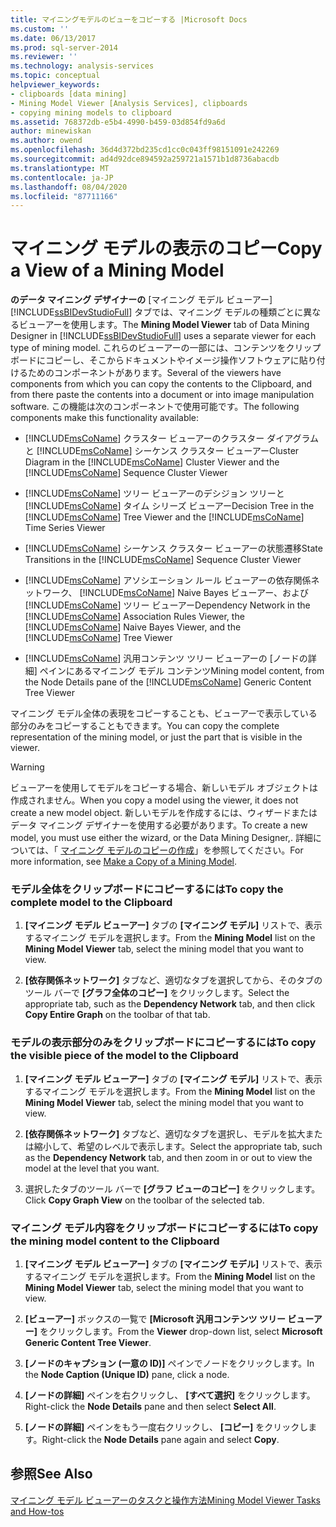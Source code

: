 ```yaml
---
title: マイニングモデルのビューをコピーする |Microsoft Docs
ms.custom: ''
ms.date: 06/13/2017
ms.prod: sql-server-2014
ms.reviewer: ''
ms.technology: analysis-services
ms.topic: conceptual
helpviewer_keywords:
- clipboards [data mining]
- Mining Model Viewer [Analysis Services], clipboards
- copying mining models to clipboard
ms.assetid: 768372db-e5b4-4990-b459-03d854fd9a6d
author: minewiskan
ms.author: owend
ms.openlocfilehash: 36d4d372bd235cd1cc0c043ff98151091e242269
ms.sourcegitcommit: ad4d92dce894592a259721a1571b1d8736abacdb
ms.translationtype: MT
ms.contentlocale: ja-JP
ms.lasthandoff: 08/04/2020
ms.locfileid: "87711166"
---
```

# <a name="copy-a-view-of-a-mining-model"></a><span data-ttu-id="3abcb-102">マイニング モデルの表示のコピー</span><span class="sxs-lookup"><span data-stu-id="3abcb-102">Copy a View of a Mining Model</span></span>
  <span data-ttu-id="3abcb-103">**のデータ マイニング デザイナーの** [マイニング モデル ビューアー] [!INCLUDE[ssBIDevStudioFull](../../includes/ssbidevstudiofull-md.md)] タブでは、マイニング モデルの種類ごとに異なるビューアーを使用します。</span><span class="sxs-lookup"><span data-stu-id="3abcb-103">The **Mining Model Viewer** tab of Data Mining Designer in [!INCLUDE[ssBIDevStudioFull](../../includes/ssbidevstudiofull-md.md)] uses a separate viewer for each type of mining model.</span></span> <span data-ttu-id="3abcb-104">これらのビューアーの一部には、コンテンツをクリップボードにコピーし、そこからドキュメントやイメージ操作ソフトウェアに貼り付けるためのコンポーネントがあります。</span><span class="sxs-lookup"><span data-stu-id="3abcb-104">Several of the viewers have components from which you can copy the contents to the Clipboard, and from there paste the contents into a document or into image manipulation software.</span></span> <span data-ttu-id="3abcb-105">この機能は次のコンポーネントで使用可能です。</span><span class="sxs-lookup"><span data-stu-id="3abcb-105">The following components make this functionality available:</span></span>  
  
-   <span data-ttu-id="3abcb-106">[!INCLUDE[msCoName](../../includes/msconame-md.md)] クラスター ビューアーのクラスター ダイアグラムと [!INCLUDE[msCoName](../../includes/msconame-md.md)] シーケンス クラスター ビューアー</span><span class="sxs-lookup"><span data-stu-id="3abcb-106">Cluster Diagram in the [!INCLUDE[msCoName](../../includes/msconame-md.md)] Cluster Viewer and the [!INCLUDE[msCoName](../../includes/msconame-md.md)] Sequence Cluster Viewer</span></span>  
  
-   <span data-ttu-id="3abcb-107">[!INCLUDE[msCoName](../../includes/msconame-md.md)] ツリー ビューアーのデシジョン ツリーと [!INCLUDE[msCoName](../../includes/msconame-md.md)] タイム シリーズ ビューアー</span><span class="sxs-lookup"><span data-stu-id="3abcb-107">Decision Tree in the [!INCLUDE[msCoName](../../includes/msconame-md.md)] Tree Viewer and the [!INCLUDE[msCoName](../../includes/msconame-md.md)] Time Series Viewer</span></span>  
  
-   <span data-ttu-id="3abcb-108">[!INCLUDE[msCoName](../../includes/msconame-md.md)] シーケンス クラスター ビューアーの状態遷移</span><span class="sxs-lookup"><span data-stu-id="3abcb-108">State Transitions in the [!INCLUDE[msCoName](../../includes/msconame-md.md)] Sequence Cluster Viewer</span></span>  
  
-   <span data-ttu-id="3abcb-109">[!INCLUDE[msCoName](../../includes/msconame-md.md)] アソシエーション ルール ビューアーの依存関係ネットワーク、 [!INCLUDE[msCoName](../../includes/msconame-md.md)] Naive Bayes ビューアー、および [!INCLUDE[msCoName](../../includes/msconame-md.md)] ツリー ビューアー</span><span class="sxs-lookup"><span data-stu-id="3abcb-109">Dependency Network in the [!INCLUDE[msCoName](../../includes/msconame-md.md)] Association Rules Viewer, the [!INCLUDE[msCoName](../../includes/msconame-md.md)] Naive Bayes Viewer, and the [!INCLUDE[msCoName](../../includes/msconame-md.md)] Tree Viewer</span></span>  
  
-   <span data-ttu-id="3abcb-110">[!INCLUDE[msCoName](../../includes/msconame-md.md)] 汎用コンテンツ ツリー ビューアーの [ノードの詳細] ペインにあるマイニング モデル コンテンツ</span><span class="sxs-lookup"><span data-stu-id="3abcb-110">Mining model content, from the Node Details pane of the [!INCLUDE[msCoName](../../includes/msconame-md.md)] Generic Content Tree Viewer</span></span>  
  
 <span data-ttu-id="3abcb-111">マイニング モデル全体の表現をコピーすることも、ビューアーで表示している部分のみをコピーすることもできます。</span><span class="sxs-lookup"><span data-stu-id="3abcb-111">You can copy the complete representation of the mining model, or just the part that is visible in the viewer.</span></span>  
  
> [!WARNING]  
>  <span data-ttu-id="3abcb-112">ビューアーを使用してモデルをコピーする場合、新しいモデル オブジェクトは作成されません。</span><span class="sxs-lookup"><span data-stu-id="3abcb-112">When you copy a model using the viewer, it does not create a new model object.</span></span> <span data-ttu-id="3abcb-113">新しいモデルを作成するには、ウィザードまたはデータ マイニング デザイナーを使用する必要があります。</span><span class="sxs-lookup"><span data-stu-id="3abcb-113">To create a new model, you must use either the wizard, or the Data Mining Designer,.</span></span> <span data-ttu-id="3abcb-114">詳細については、「 [マイニング モデルのコピーの作成](make-a-copy-of-a-mining-model.md)」を参照してください。</span><span class="sxs-lookup"><span data-stu-id="3abcb-114">For more information, see [Make a Copy of a Mining Model](make-a-copy-of-a-mining-model.md).</span></span>  
  
### <a name="to-copy-the-complete-model-to-the-clipboard"></a><span data-ttu-id="3abcb-115">モデル全体をクリップボードにコピーするには</span><span class="sxs-lookup"><span data-stu-id="3abcb-115">To copy the complete model to the Clipboard</span></span>  
  
1.  <span data-ttu-id="3abcb-116">**[マイニング モデル ビューアー]** タブの **[マイニング モデル]** リストで、表示するマイニング モデルを選択します。</span><span class="sxs-lookup"><span data-stu-id="3abcb-116">From the **Mining Model** list on the **Mining Model Viewer** tab, select the mining model that you want to view.</span></span>  
  
2.  <span data-ttu-id="3abcb-117">**[依存関係ネットワーク]** タブなど、適切なタブを選択してから、そのタブのツール バーで **[グラフ全体のコピー]** をクリックします。</span><span class="sxs-lookup"><span data-stu-id="3abcb-117">Select the appropriate tab, such as the **Dependency Network** tab, and then click **Copy Entire Graph** on the toolbar of that tab.</span></span>  
  
### <a name="to-copy-the-visible-piece-of-the-model-to-the-clipboard"></a><span data-ttu-id="3abcb-118">モデルの表示部分のみをクリップボードにコピーするには</span><span class="sxs-lookup"><span data-stu-id="3abcb-118">To copy the visible piece of the model to the Clipboard</span></span>  
  
1.  <span data-ttu-id="3abcb-119">**[マイニング モデル ビューアー]** タブの **[マイニング モデル]** リストで、表示するマイニング モデルを選択します。</span><span class="sxs-lookup"><span data-stu-id="3abcb-119">From the **Mining Model** list on the **Mining Model Viewer** tab, select the mining model that you want to view.</span></span>  
  
2.  <span data-ttu-id="3abcb-120">**[依存関係ネットワーク]** タブなど、適切なタブを選択し、モデルを拡大または縮小して、希望のレベルで表示します。</span><span class="sxs-lookup"><span data-stu-id="3abcb-120">Select the appropriate tab, such as the **Dependency Network** tab, and then zoom in or out to view the model at the level that you want.</span></span>  
  
3.  <span data-ttu-id="3abcb-121">選択したタブのツール バーで **[グラフ ビューのコピー]** をクリックします。</span><span class="sxs-lookup"><span data-stu-id="3abcb-121">Click **Copy Graph View** on the toolbar of the selected tab.</span></span>  
  
### <a name="to-copy-the-mining-model-content-to-the-clipboard"></a><span data-ttu-id="3abcb-122">マイニング モデル内容をクリップボードにコピーするには</span><span class="sxs-lookup"><span data-stu-id="3abcb-122">To copy the mining model content to the Clipboard</span></span>  
  
1.  <span data-ttu-id="3abcb-123">**[マイニング モデル ビューアー]** タブの **[マイニング モデル]** リストで、表示するマイニング モデルを選択します。</span><span class="sxs-lookup"><span data-stu-id="3abcb-123">From the **Mining Model** list on the **Mining Model Viewer** tab, select the mining model that you want to view.</span></span>  
  
2.  <span data-ttu-id="3abcb-124">**[ビューアー]** ボックスの一覧で **[Microsoft 汎用コンテンツ ツリー ビューアー]** をクリックします。</span><span class="sxs-lookup"><span data-stu-id="3abcb-124">From the **Viewer** drop-down list, select **Microsoft Generic Content Tree Viewer**.</span></span>  
  
3.  <span data-ttu-id="3abcb-125">**[ノードのキャプション (一意の ID)]** ペインでノードをクリックします。</span><span class="sxs-lookup"><span data-stu-id="3abcb-125">In the **Node Caption (Unique ID)** pane, click a node.</span></span>  
  
4.  <span data-ttu-id="3abcb-126">**[ノードの詳細]** ペインを右クリックし、 **[すべて選択]** をクリックします。</span><span class="sxs-lookup"><span data-stu-id="3abcb-126">Right-click the **Node Details** pane and then select **Select All**.</span></span>  
  
5.  <span data-ttu-id="3abcb-127">**[ノードの詳細]** ペインをもう一度右クリックし、 **[コピー]** をクリックします。</span><span class="sxs-lookup"><span data-stu-id="3abcb-127">Right-click the **Node Details** pane again and select **Copy**.</span></span>  
  
## <a name="see-also"></a><span data-ttu-id="3abcb-128">参照</span><span class="sxs-lookup"><span data-stu-id="3abcb-128">See Also</span></span>  
 [<span data-ttu-id="3abcb-129">マイニング モデル ビューアーのタスクと操作方法</span><span class="sxs-lookup"><span data-stu-id="3abcb-129">Mining Model Viewer Tasks and How-tos</span></span>](mining-model-viewer-tasks-and-how-tos.md)  
  
  
